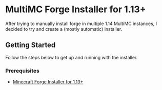 # MultiMC Forge Installer for 1.13+
After trying to manually install forge in multiple 1.14 MultiMC instances, I decided to try and create a (mostly automatic) installer. 

## Getting Started
Follow the steps below to get up and running with the installer.

### Prerequisites
- [Minecraft Forge Installer for 1.13+](https://files.minecraftforge.net)
